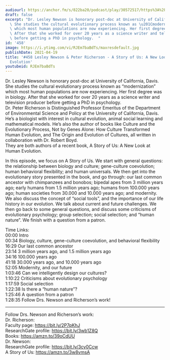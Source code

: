 ```yaml
---
audiourl: https://anchor.fm/s/822ba20/podcast/play/30572517/https%3A%2F%2Fd3ctxlq1ktw2nl.cloudfront.net%2Fstaging%2F2021-3-2%2F5a3cc46f-eec3-0f90-686a-08f7ae5e6f9b.m4a
draft: false
excerpt: "Dr. Lesley Newson is honorary post-doc at University of California, Davis.\
  \ She studies the cultural evolutionary process known as \u201Cmodernization\u201D\
  \ which most human populations are now experiencing. Her first degree was in biology.\
  \ After that she worked for over 20 years as a science writer and television producer\
  \ before getting a PhD in psychology.  "
id: '458'
image: https://i.ytimg.com/vi/RJEm7baBdTs/maxresdefault.jpg
publishDate: 2021-04-19
title: '#458 Lesley Newson & Peter Richerson - A Story of Us: A New Look at Human
  Evolution'
youtubeid: RJEm7baBdTs
---
```

<div class="timelinks">

Dr. Lesley Newson is honorary post-doc at University of California, Davis. She studies the cultural evolutionary process known as “modernization” which most human populations are now experiencing. Her first degree was in biology. After that she worked for over 20 years as a science writer and television producer before getting a PhD in psychology.  
Dr. Peter Richerson is Distinguished Professor Emeritus of the Department of Environmental Science and Policy at the University of California, Davis. He’s a biologist with interest in cultural evolution, animal social learning and mathematical models. He’s also the author of books like Culture and the Evolutionary Process, Not by Genes Alone: How Culture Transformed Human Evolution, and The Origin and Evolution of Cultures, all written in collaboration with Dr. Robert Boyd.  
They are both authors of a recent book, A Story of Us: A New Look at Human Evolution.

In this episode, we focus on A Story of Us. We start with general questions: the relationship between biology and culture; gene-culture coevolution; human behavioral flexibility; and human universals. We then get into the evolutionary story presented in the book, and go through: our last common ancestor with chimpanzees and bonobos; bipedal apes from 3 million years ago; early humans from 1.5 million years ago; humans from 100.000 years ago; human societies from 30.000 and 10.000 years ago; and modernity. We also discuss the concept of “social tools”, and the importance of our life history in our evolution. We talk about current and future challenges. We then go back to some general questions, and discuss some criticisms of evolutionary psychology; group selection; social selection; and “human nature”. We finish with a question from a patron.

Time Links:  
<time>00:00</time> Intro  
<time>00:34</time> Biology, culture, gene-culture coevolution, and behavioral flexibility  
<time>16:29</time> Our last common ancestor  
<time>23:14</time> 3 million years ago, and 1.5 million years ago  
<time>34:16</time> 100.000 years ago  
<time>41:18</time> 30.000 years ago, and 10.000 years ago  
<time>52:05</time> Modernity, and our future  
<time>1:03:46</time> Can we intelligently design our cultures?  
<time>1:10:22</time> Criticisms about evolutionary psychology  
<time>1:17:59</time> Social selection  
<time>1:22:38</time> Is there a “human nature”?  
<time>1:25:46</time> A question from a patron  
<time>1:28:35</time> Follow Drs. Newson and Richerson’s work!

---

Follow Drs. Newson and Richerson’s work:  
Dr. Richerson:  
Faculty page: https://bit.ly/2P7pKhJ  
ResearchGate profile: https://bit.ly/3wb1Z8Q  
Books: https://amzn.to/39oCdUU  
Dr. Newson:  
ResearchGate profile: https://bit.ly/3cy0Ccw  
A Story of Us: https://amzn.to/3w8vmsA
</div>

